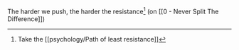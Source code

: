 The harder we push, the harder the resistance[^1] (on [[0 - Never Split The Difference]])

[^1]: Take the [[psychology/Path of least resistance]]